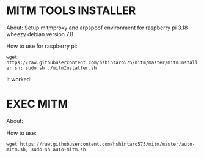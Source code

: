 # MITM TOOLS INSTALLER

About:
Setup mitmproxy and arpspoof environment for raspberry pi 3.18 wheezy
debian version 7.8

How to use for raspberry pi:

 ``wget https://raw.githubusercontent.com/hshintaro575/mitm/master/mitmInstaller.sh; sudo sh ./mitmInstaller.sh``


It worked!

# EXEC MITM
About:

How to use:

``wget https://raw.githubusercontent.com/hshintaro575/mitm/master/auto-mitm.sh; sudo sh auto-mitm.sh``